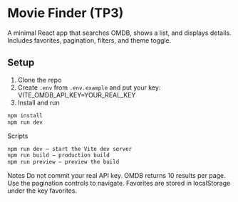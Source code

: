# Movie Finder (TP3)

A minimal React app that searches OMDB, shows a list, and displays details. Includes favorites, pagination, filters, and theme toggle.

## Setup

1. Clone the repo  
2. Create `.env` from `.env.example` and put your key: VITE_OMDB_API_KEY=YOUR_REAL_KEY
3. Install and run

```bash
npm install
npm run dev
```
Scripts
```bash
npm run dev – start the Vite dev server
npm run build – production build
npm run preview – preview the build
```

Notes
Do not commit your real API key.
OMDB returns 10 results per page. Use the pagination controls to navigate.
Favorites are stored in localStorage under the key favorites.